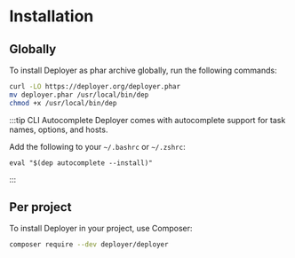 # Installation

## Globally

To install Deployer as phar archive globally, run the following commands:

```sh
curl -LO https://deployer.org/deployer.phar
mv deployer.phar /usr/local/bin/dep
chmod +x /usr/local/bin/dep
```

:::tip CLI Autocomplete
Deployer comes with autocomplete support for task names, options, and hosts.

Add the following to your `~/.bashrc` or `~/.zshrc`:

```
eval "$(dep autocomplete --install)"
```
:::

## Per project

To install Deployer in your project, use Composer:

```sh
composer require --dev deployer/deployer
```
